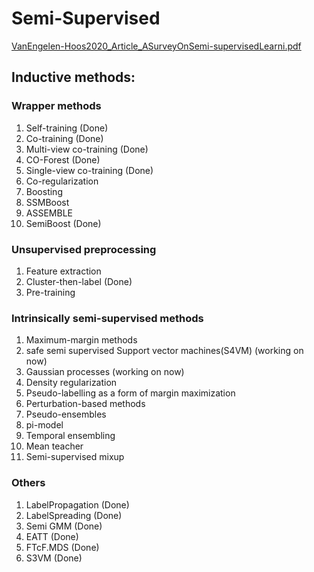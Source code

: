 # Semi-Supervised
[VanEngelen-Hoos2020_Article_ASurveyOnSemi-supervisedLearni.pdf](https://github.com/ai-se/Semi-Supervised/files/7339885/VanEngelen-Hoos2020_Article_ASurveyOnSemi-supervisedLearni.pdf)


## Inductive methods:


### Wrapper methods
1. Self-training (Done)
  1. Co-training (Done)
  1. Multi-view co-training (Done)
  2. CO-Forest (Done)
  3. Single-view co-training (Done)
  4. Co-regularization
1. Boosting
  1. SSMBoost 
  1. ASSEMBLE
  1. SemiBoost (Done)

### Unsupervised preprocessing
1. Feature extraction
2. Cluster-then-label (Done)
3. Pre-training

### Intrinsically semi-supervised methods
1. Maximum-margin methods
  1. safe semi supervised Support vector machines(S4VM) (working on now)
  2. Gaussian processes (working on now)
  3. Density regularization
  4. Pseudo-labelling as a form of margin maximization
2. Perturbation-based methods
  1. Pseudo-ensembles
  2. pi-model
  3. Temporal ensembling
  4. Mean teacher
  5. Semi-supervised mixup
### Others
  1. LabelPropagation (Done)
  2. LabelSpreading (Done)
  3. Semi GMM (Done)
  4. EATT (Done)
  5. FTcF.MDS (Done) 
  6. S3VM (Done)
